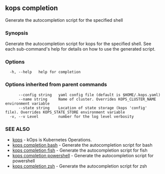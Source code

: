 
<!--- This file is automatically generated by make gen-cli-docs; changes should be made in the go CLI command code (under cmd/kops) -->

## kops completion

Generate the autocompletion script for the specified shell

### Synopsis

Generate the autocompletion script for kops for the specified shell.
See each sub-command's help for details on how to use the generated script.


### Options

```
  -h, --help   help for completion
```

### Options inherited from parent commands

```
      --config string   yaml config file (default is $HOME/.kops.yaml)
      --name string     Name of cluster. Overrides KOPS_CLUSTER_NAME environment variable
      --state string    Location of state storage (kops 'config' file). Overrides KOPS_STATE_STORE environment variable
  -v, --v Level         number for the log level verbosity
```

### SEE ALSO

* [kops](kops.md)	 - kOps is Kubernetes Operations.
* [kops completion bash](kops_completion_bash.md)	 - Generate the autocompletion script for bash
* [kops completion fish](kops_completion_fish.md)	 - Generate the autocompletion script for fish
* [kops completion powershell](kops_completion_powershell.md)	 - Generate the autocompletion script for powershell
* [kops completion zsh](kops_completion_zsh.md)	 - Generate the autocompletion script for zsh

